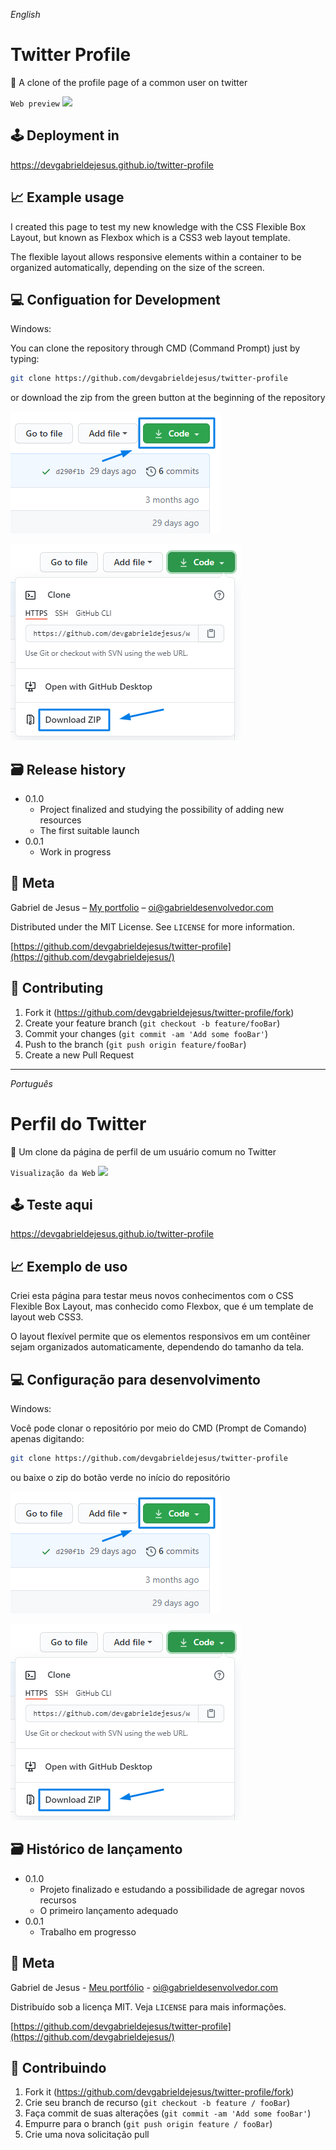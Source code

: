 _English_

# Twitter Profile

🐤 A clone of the profile page of a common user on twitter

`Web preview`
![](images/web-preview.gif)

## 🕹 Deployment in
https://devgabrieldejesus.github.io/twitter-profile

## 📈 Example usage

I created this page to test my new knowledge with the CSS Flexible Box Layout, but known as Flexbox which is a CSS3 web layout template.

The flexible layout allows responsive elements within a container to be organized automatically, depending on the size of the screen.

## 💻 Configuation for Development

Windows:

You can clone the repository through CMD (Command Prompt) just by typing:

```sh
git clone https://github.com/devgabrieldejesus/twitter-profile
```

or download the zip from the green button at the beginning of the repository

![](images/clone.png)

![](images/clone-zip.png)

## 🗃 Release history

* 0.1.0
    * Project finalized and studying the possibility of adding new resources
    * The first suitable launch
* 0.0.1
    * Work in progress

## 📝 Meta

Gabriel de Jesus – [My portfolio](https://gabrieldesenvolvedor.com/) – oi@gabrieldesenvolvedor.com

Distributed under the MIT License. See `LICENSE` for more information.

[https://github.com/devgabrieldejesus/twitter-profile](https://github.com/devgabrieldejesus/)

## 🚀 Contributing

1. Fork it (<https://github.com/devgabrieldejesus/twitter-profile/fork>)
2. Create your feature branch (`git checkout -b feature/fooBar`)
3. Commit your changes (`git commit -am 'Add some fooBar'`)
4. Push to the branch (`git push origin feature/fooBar`)
5. Create a new Pull Request

---

_Português_

# Perfil do Twitter

🐤 Um clone da página de perfil de um usuário comum no Twitter

`Visualização da Web`
![](images/web-preview.gif)

## 🕹 Teste aqui
https://devgabrieldejesus.github.io/twitter-profile

## 📈 Exemplo de uso

Criei esta página para testar meus novos conhecimentos com o CSS Flexible Box Layout, mas conhecido como Flexbox, que é um template de layout web CSS3.

O layout flexível permite que os elementos responsivos em um contêiner sejam organizados automaticamente, dependendo do tamanho da tela.

## 💻 Configuração para desenvolvimento

Windows:

Você pode clonar o repositório por meio do CMD (Prompt de Comando) apenas digitando:

```sh
git clone https://github.com/devgabrieldejesus/twitter-profile
```

ou baixe o zip do botão verde no início do repositório

![](images/clone.png)

![](images/clone-zip.png)

## 🗃 Histórico de lançamento

* 0.1.0
    * Projeto finalizado e estudando a possibilidade de agregar novos recursos
    * O primeiro lançamento adequado
* 0.0.1
    * Trabalho em progresso

## 📝 Meta

Gabriel de Jesus - [Meu portfólio](https://gabrieldesenvolvedor.com/) - oi@gabrieldesenvolvedor.com

Distribuído sob a licença MIT. Veja `LICENSE` para mais informações.

[https://github.com/devgabrieldejesus/twitter-profile](https://github.com/devgabrieldejesus/)

## 🚀 Contribuindo

1. Fork it (<https://github.com/devgabrieldejesus/twitter-profile/fork>)
2. Crie seu branch de recurso (`git checkout -b feature / fooBar`)
3. Faça commit de suas alterações (`git commit -am 'Add some fooBar'`)
4. Empurre para o branch (`git push origin feature / fooBar`)
5. Crie uma nova solicitação pull
